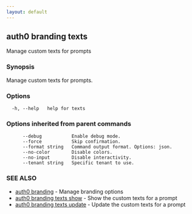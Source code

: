 ```yaml
---
layout: default
---
```

## auth0 branding texts

Manage custom texts for prompts

### Synopsis

Manage custom texts for prompts.

### Options

```
  -h, --help   help for texts
```

### Options inherited from parent commands

```
      --debug           Enable debug mode.
      --force           Skip confirmation.
      --format string   Command output format. Options: json.
      --no-color        Disable colors.
      --no-input        Disable interactivity.
      --tenant string   Specific tenant to use.
```

### SEE ALSO

* [auth0 branding](auth0_branding.md)	 - Manage branding options
* [auth0 branding texts show](auth0_branding_texts_show.md)	 - Show the custom texts for a prompt
* [auth0 branding texts update](auth0_branding_texts_update.md)	 - Update the custom texts for a prompt

